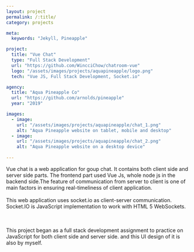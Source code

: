 ```yaml
---
layout: project
permalink: /:title/
category: projects

meta:
  keywords: "Jekyll, Pineapple"

project:
  title: "Vue Chat"
  type: "Full Stack Development"
  url: "https://github.com/WincciChow/chatroom-vue"
  logo: "/assets/images/projects/aquapineapple/logo.png"
  tech: "Vue JS, Full Stack Development, Socket.io"

agency:
  title: "Aqua Pineapple Co"
  url: "https://github.com/arnolds/pineapple"
  year: "2019"

images:
  - image:
    url: "/assets/images/projects/aquapineapple/chat_1.png"
    alt: "Aqua Pineapple website on tablet, mobile and desktop"
  - image:
    url: "/assets/images/projects/aquapineapple/chat_2.png"
    alt: "Aqua Pineapple website on a desktop device"
  
---
```

<p>Vue chat is a web application for goup chat. It contains both client side and server side parts. The frontend part used Vue Js, whole node js in the backend side.The feature of communication from server to client is one of main factors in ensuring real-timeliness of client application. <br><br>This web application uses socket.io as client-server communication. Socket.IO is JavaScript implementation to work with HTML 5 WebSockets.
   
  <br><br> This project began as a full stack development assignment to practice on JavaScript for both client side and server side. and this UI design of it is also by myself.</p>
